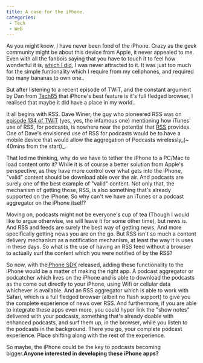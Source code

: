 ```yaml
---
title: A case for the iPhone.
categories: 
 - Tech
 - Web
---
```


As you might know, I have never been fond of the iPhone. Crazy as the geek community might be about this device from Apple, it never appealed to me. Even with all the fanbois saying that you have to touch it to feel how wonderful it is, [which I did][0], I was never attracted to it. It was just too much for the simple funtionality which I require from my cellphones, and required too many bananas to own one..

But after listening to a recent episode of TWiT, and the constant argument by Dan from [Tech65][1] that iPhone's best feature is it's full fledged browser, I realised that maybe it did have a place in my world..

It all begins with RSS. Dave Winer, the guy who pioneered RSS was on [episode 134 of TWiT][2] (yes, yes, the infamous one) mentioning how iTunes' use of RSS, for podcasts, is nowhere near the potential that [RSS][3] provides. One of Dave's envisioned use of RSS for podcasts would be to have a mobile device that would allow the aggregation of Podcasts wirelessly_(~ 40mins from the start)_.

That led me thinking, why do we have to tether the iPhone to a PC/Mac to load content onto it? While it is of course a better solution from Apple's perspective, as they have more control over what gets into the iPhone, "valid" content should be download able over the air. And podcasts are surely one of the best example of "valid" content. Not only that, the mechanism of getting those, RSS, is also something that's already supported on the iPhone. So why can't we have an iTunes or a podcast aggregator on the iPhone itself?

Moving on, podcasts might not be everyone's cup of tea (Though I would like to argue otherwise, we will leave it for some other time), but news is. And RSS and feeds are surely the best way of getting news. And more specifically getting news you are on the go. But RSS isn't so much a content delivery mechanism as a notification mechanism, at least the way it is uses in these days. So what is the use of having an RSS feed without a browser to actually surf the content which you were notified of by the RSS?

So now, with the[iPhone SDK][4] released, adding these functionality to the iPhone would be a matter of making the right app. A podcast aggregator or podcatcher which lives on the iPhone and is able to download the podcasts as the come out directly to your iPhone, using Wifi or cellular data whichever is available. And an RSS aggregator which is able to work with Safari, which is a full fledged browser (albeit no flash support) to give you the complete experience of news over RSS. And furthermore, if you are able to integrate these apps even more, you could hyper link the "show notes" delivered with your podcasts, something that's already doable with enhanced podcasts, and surf them up, in the browser, while you listen to the podcasts in the background. There you go, your complete podcast experience. Place shifting along with the rest of the experience.

So maybe, the iPhone could be the key to podcasts becoming bigger.**Anyone interested in developing these iPhone apps?**


[0]: http://nttup.wordpress.com/2007/07/20/iphone-mania/
[1]: http://tech65.org
[2]: http://twit.tv/134
[3]: http://en.wikipedia.org/wiki/RSS_(file_format)
[4]: http://developer.apple.com/iphone/